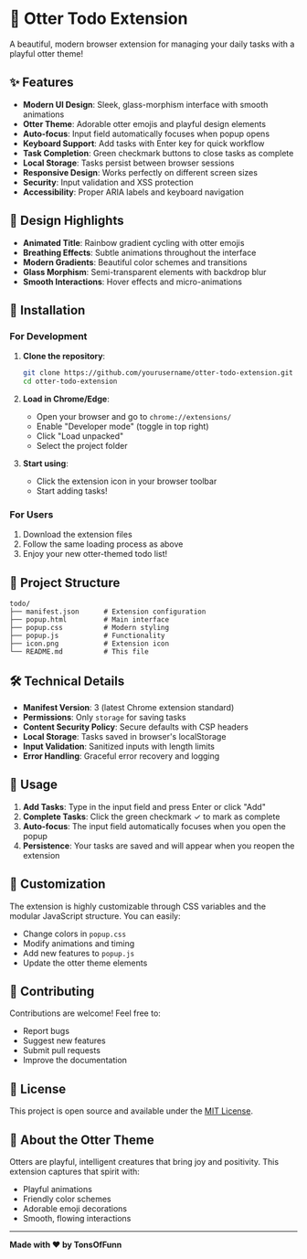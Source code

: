 # 🦦 Otter Todo Extension

A beautiful, modern browser extension for managing your daily tasks with a playful otter theme!

## ✨ Features

- **Modern UI Design**: Sleek, glass-morphism interface with smooth animations
- **Otter Theme**: Adorable otter emojis and playful design elements
- **Auto-focus**: Input field automatically focuses when popup opens
- **Keyboard Support**: Add tasks with Enter key for quick workflow
- **Task Completion**: Green checkmark buttons to close tasks as complete
- **Local Storage**: Tasks persist between browser sessions
- **Responsive Design**: Works perfectly on different screen sizes
- **Security**: Input validation and XSS protection
- **Accessibility**: Proper ARIA labels and keyboard navigation

## 🎨 Design Highlights

- **Animated Title**: Rainbow gradient cycling with otter emojis
- **Breathing Effects**: Subtle animations throughout the interface
- **Modern Gradients**: Beautiful color schemes and transitions
- **Glass Morphism**: Semi-transparent elements with backdrop blur
- **Smooth Interactions**: Hover effects and micro-animations

## 🚀 Installation

### For Development

1. **Clone the repository**:
   ```bash
   git clone https://github.com/yourusername/otter-todo-extension.git
   cd otter-todo-extension
   ```

2. **Load in Chrome/Edge**:
   - Open your browser and go to `chrome://extensions/`
   - Enable "Developer mode" (toggle in top right)
   - Click "Load unpacked"
   - Select the project folder

3. **Start using**:
   - Click the extension icon in your browser toolbar
   - Start adding tasks!

### For Users

1. Download the extension files
2. Follow the same loading process as above
3. Enjoy your new otter-themed todo list!

## 📁 Project Structure

```
todo/
├── manifest.json      # Extension configuration
├── popup.html         # Main interface
├── popup.css          # Modern styling
├── popup.js           # Functionality
├── icon.png           # Extension icon
└── README.md          # This file
```

## 🛠️ Technical Details

- **Manifest Version**: 3 (latest Chrome extension standard)
- **Permissions**: Only `storage` for saving tasks
- **Content Security Policy**: Secure defaults with CSP headers
- **Local Storage**: Tasks saved in browser's localStorage
- **Input Validation**: Sanitized inputs with length limits
- **Error Handling**: Graceful error recovery and logging

## 🎯 Usage

1. **Add Tasks**: Type in the input field and press Enter or click "Add"
2. **Complete Tasks**: Click the green checkmark ✓ to mark as complete
3. **Auto-focus**: The input field automatically focuses when you open the popup
4. **Persistence**: Your tasks are saved and will appear when you reopen the extension

## 🔧 Customization

The extension is highly customizable through CSS variables and the modular JavaScript structure. You can easily:

- Change colors in `popup.css`
- Modify animations and timing
- Add new features to `popup.js`
- Update the otter theme elements

## 🤝 Contributing

Contributions are welcome! Feel free to:

- Report bugs
- Suggest new features
- Submit pull requests
- Improve the documentation

## 📄 License

This project is open source and available under the [MIT License](LICENSE).

## 🦦 About the Otter Theme

Otters are playful, intelligent creatures that bring joy and positivity. This extension captures that spirit with:
- Playful animations
- Friendly color schemes
- Adorable emoji decorations
- Smooth, flowing interactions

---

**Made with ❤️ by TonsOfFunn** 